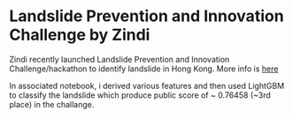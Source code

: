 # Landslide Prevention and Innovation Challenge by Zindi

Zindi recently launched Landslide Prevention and Innovation Challenge/hackathon to identify landslide in Hong Kong.   More info is [here](https://zindi.africa/competitions/landslide-prevention-and-innovation-challenge)

In associated notebook, i derived various features and then used LightGBM to classify the landslide which produce public score of ~ 0.76458 (~3rd place) in the challange. 
